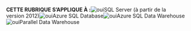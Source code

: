 <Token>**CETTE RUBRIQUE S’APPLIQUE À :**![oui](media/yes.png)SQL Server (à partir de la version 2012)![oui](media/yes.png)Azure SQL Database![oui](media/yes.png)Azure SQL Data Warehouse ![oui](media/yes.png)Parallel Data Warehouse </Token>

